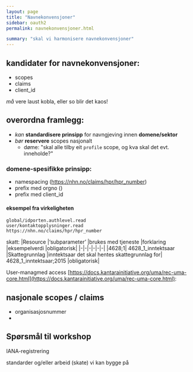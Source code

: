 ```yaml
---
layout: page
title: "Navnekonvensjoner"
sidebar: oauth2
permalink: navnekonvensjoner.html

summary: "skal vi harmonisere navnekonvensjoner"
---
```


## kandidater for navnekonvensjoner:

* scopes
* claims
* client_id

_må_ vere laust kobla, eller so blir det kaos!

## overordna framlegg:
* _kan_ **standardisere prinsipp** for navngjeving innen **domene/sektor**
* _bør_ **reservere** scopes nasjonalt
  * døme: "skal alle tilby eit  ```profile``` scope, og kva skal det evt. inneholde?"

### domene-spesifikke prinsipp:

* namespacing (https://nhn.no/claims/hpr/hpr_number)
* prefix med orgno  ()
* prefix med client_id


#### eksempel fra virkeligheten
```
global/idporten.authlevel.read
user/kontaktopplysninger.read
https://nhn.no/claims/hpr/hpr_number
```

skatt:
|Resource	|‘subparameter’	|brukes med tjeneste	|forklaring	|eksempelverdi	|obligatorisk|
|-|-|-|-|-|-|
|4628;1|	4628_1_inntektsaar	|Skattegrunnlag	|inntektsaar det skal hentes skattegrunnlag for|	4628_1_inntektsaar;2015	|obligatorisk|

User-managmed access [https://docs.kantarainitiative.org/uma/rec-uma-core.html](https://docs.kantarainitiative.org/uma/rec-uma-core.html):




## nasjonale scopes / claims

* organisasjosnummer
*

## Spørsmål til workshop

IANA-registrering

standarder og/eller arbeid (skate) vi kan bygge på
